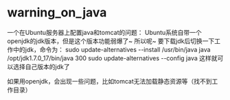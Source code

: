 # warning_on_java
一个在Ubuntu服务器上配置java和tomcat的问题：
Ubuntu系统自带一个openjdk的jdk版本，但是这个版本功能弱爆了~
所以呢~
要下载jdk后切换一下工作中的jdk，命令为：
sudo update-alternatives --install /usr/bin/java java /opt/jdk1.7.0_17/bin/java 300
sudo update-alternatives --config java
这样就可以选择自己版本的jdk了

如果用openjdk，会出现一些问题，比如tomcat无法加载静态资源等（找不到工作目录）
